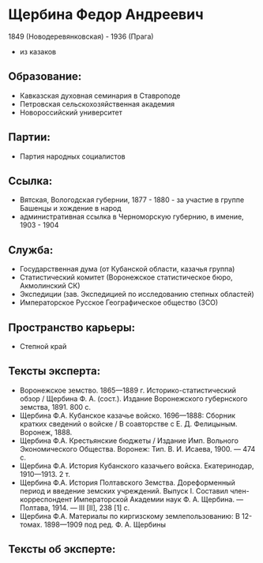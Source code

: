 # Щербина Федор Андреевич
1849 (Новодеревянковская)  - 1936 (Прага) 
* из казаков
## Образование:
* Кавказская духовная семинария в Ставроподе
* Петровская сельскохозяйственная академия
* Новороссийский университет
## Партии:
* Партия народных социалистов
## Ссылка:
* Вятская, Вологодская губернии, 1877 - 1880 - за участие в группе Башенцы и хождение в народ
* административная ссылка в Черноморскую губернию, в имение, 1903 - 1904 
## Служба:
* Государственная дума (от Кубанской области, казачья группа) 
* Статистический комитет (Воронежское статистическое бюро, Акмолинский СК)
* Экспедиции  (зав. Экспедицией по исследованию степных областей) 
* Императорское Русское Географическое общество (ЗСО)
## Пространство карьеры:
* Степной край
## Тексты эксперта:
* Воронежское земство. 1865—1889 г. Историко-статистический обзор / Щербина Ф. А. (сост.). Издание Воронежского губернского земства, 1891. 800 с.
* Щербина Ф.А. Кубанское казачье войско. 1696—1888: Сборник кратких сведений о войске / В соавторстве с Е. Д. Фелицыным. Воронеж, 1888.
* Щербина Ф.А. Крестьянские бюджеты / Издание Имп. Вольного Экономического Общества. Воронеж: Тип. В. И. Исаева, 1900. — 474 с.
* Щербина Ф.А. История Кубанского казачьего войска. Екатеринодар, 1910—1913. 2 т.
* Щербина Ф.А. История Полтавского Земства. Дореформенный период и введение земских учреждений. Выпуск I. Составил член-корреспондент Императорской Академии наук Ф. А. Щербина. — Полтава, 1914. — III [II], 238 [1] с.
* Щербина Ф.А. Материалы по киргизскому землепользованию: В 12-томах. 1898—1909 под ред. Ф. А. Щербины
## Тексты об эксперте:
